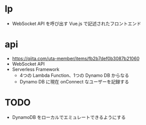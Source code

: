# lp
- WebSocket API を呼び出す Vue.js で記述されたフロントエンド

# api
- https://qiita.com/uta-member/items/fb2b7def0b3087b21060
- WebSocket API
- Serverless Framework
    - 4つの Lambda Function、1つの Dynamo DB からなる
    - Dynamo DB に現在 onConnect なユーザーを記録する

# TODO
- DynamoDB をローカルでエミュレートできるようにする
